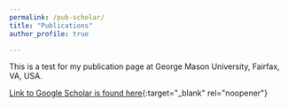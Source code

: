 ```yaml
---
permalink: /pub-scholar/
title: "Publications"
author_profile: true

---
```



This is a test for my publication page at George Mason University, Fairfax, VA, USA. 

[Link to Google Scholar is found here](https://scholar.google.com/citations?user=sHaylg0AAAAJ&hl=en){:target="_blank" rel="noopener"}